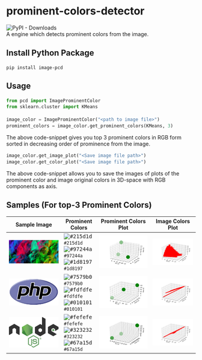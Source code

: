 # prominent-colors-detector
![PyPI - Downloads](https://img.shields.io/pypi/dm/image-pcd) <br/>
A engine which detects prominent colors from the image.

## Install Python Package
```
pip install image-pcd
```

## Usage

```python
from pcd import ImageProminentColor
from sklearn.cluster import KMeans

image_color = ImageProminentColor("<path to image file>")
prominent_colors = image_color.get_prominent_colors(KMeans, 3)
```
The above code-snippet gives you top 3 prominent colors in RGB form sorted in decreasing order of prominence from the image.

```python
image_color.get_image_plot("<Save image file path>")
image_color.get_color_plot("<Save image file path>")
```
The above code-snippet allows you to save the images of plots of the prominent color and image original colors in 3D-space with RGB components as axis.

## Samples (For top-3 Prominent Colors)
| Sample Image | Prominent Colors | Prominent Colors Plot | Image Colors Plot |
| ------------ | ---------------- | -------------------- | ---------------- |
| <kbd>![colorful](./images/colorful.jpg)</kbd> | <kbd>![#215d1d](https://via.placeholder.com/15/215d1d/000000?text=+)</kbd> `#215d1d` <br/> <kbd>![#97244a](https://via.placeholder.com/15/97244a/000000?text=+)</kbd> `#97244a` <br/> <kbd>![#1d8197](https://via.placeholder.com/15/1d8197/000000?text=+)</kbd> `#1d8197` | <kbd>![colorful_color](./images/colorful_color.png)</kbd> | <kbd>![colorful_image](./images/colorful_image.png)</kbd> |
| <kbd>![php](./images/php.png)</kbd> | <kbd>![#7579b0](https://via.placeholder.com/15/7579b0/000000?text=+)</kbd> `#7579b0` <br/> <kbd>![#fdfdfe](https://via.placeholder.com/15/fdfdfe/000000?text=+)</kbd> `#fdfdfe` <br/> <kbd>![#010101](https://via.placeholder.com/15/010101/000000?text=+)</kbd> `#010101` | <kbd>![php_color](./images/php_color.png)</kbd> | <kbd>![php_image](./images/php_image.png)</kbd> |
| <kbd>![nodejs](./images/nodejs.png)</kbd> | <kbd>![#fefefe](https://via.placeholder.com/15/fefefe/000000?text=+)</kbd>`#fefefe` <br/> <kbd>![#323232](https://via.placeholder.com/15/323232/000000?text=+)</kbd> `#323232` <br/> <kbd>![#67a15d](https://via.placeholder.com/15/67a15d/000000?text=+)</kbd> `#67a15d`  | <kbd>![nodejs_color](./images/nodejs_color.png)</kbd> | <kbd>![nodejs_image](./images/nodejs_image.png)</kbd> |